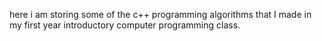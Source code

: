 here i am storing some of the c++ programming algorithms that I made in my first year introductory computer programming class.

